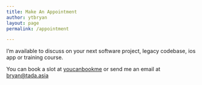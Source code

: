 ```yaml
---
title: Make An Appointment
author: ytbryan
layout: page
permalink: /appointment

---
```

I&#8217;m available to discuss on your next software project, legacy codebase, ios app or training course.

You can book a slot at [youcanbookme](https://tada.youcanbook.me) or send me an email at [bryan@tada.asia](mailto:bryan@tada.asia)
